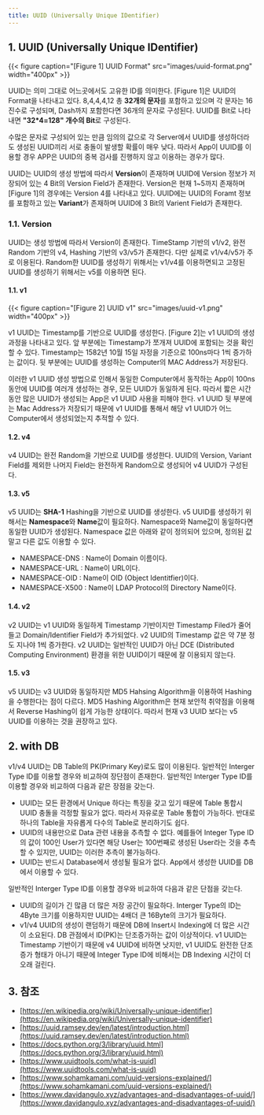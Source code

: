 ```yaml
---
title: UUID (Universally Unique IDentifier)
---
```


## 1. UUID (Universally Unique IDentifier)

{{< figure caption="[Figure 1] UUID Format" src="images/uuid-format.png" width="400px" >}}

UUID는 의미 그대로 어느곳에서도 고유한 ID를 의미한다. [Figure 1]은 UUID의 Format을 나타내고 있다. 8,4,4,4,12 총 **32개의 문자**를 포함하고 있으며 각 문자는 16진수로 구성되며, Dash까지 포함한다면 36개의 문자로 구성된다. UUID를 Bit로 나타내면 **"32*4=128" 개수의 Bit**로 구성된다.

수많은 문자로 구성되어 있는 만큼 임의의 값으로 각 Server에서 UUID를 생성하더라도 생성된 UUID끼리 서로 충돌이 발생할 확률이 매우 낮다. 따라서 App이 UUID를 이용할 경우 APP은 UUID의 중복 검사를 진행하지 않고 이용하는 경우가 많다.

UUID는 UUID의 생성 방법에 따라서 **Version**이 존재하며 UUID에 Version 정보가 저장되어 있는 4 Bit의 Version Field가 존재한다. Version은 현재 1~5까지 존재하며 [Figure 1]의 경우에는 Version 4를 나타내고 있다. UUID에는 UUID의 Foramt 정보를 포함하고 있는 **Variant**가 존재하며 UUID에 3 Bit의 Varient Field가 존재한다.

### 1.1. Version

UUID는 생성 방법에 따라서 Version이 존재한다. TimeStamp 기반의 v1/v2, 완전 Random 기반의 v4, Hashing 기반의 v3/v5가 존재한다. 다만 실제로 v1/v4/v5가 주로 이용된다. Random한 UUID를 생성하기 위해서는 v1/v4를 이용하면되고 고정된 UUID를 생성하기 위해서는 v5를 이용하면 된다.

#### 1.1. v1

{{< figure caption="[Figure 2] UUID v1" src="images/uuid-v1.png" width="400px" >}}

v1 UUID는 Timestamp를 기반으로 UUID를 생성한다. [Figure 2]는 v1 UUID의 생성 과정을 나타내고 있다. 앞 부분에는 Timestamp가 쪼개져 UUID에 포함되는 것을 확인할 수 있다. Timestamp는 1582년 10월 15일 자정을 기준으로 100ns마다 1씩 증가하는 값이다. 뒷 부분에는 UUID를 생성하는 Computer의 MAC Address가 저장된다.

이러한 v1 UUID 생성 방법으로 인해서 동일한 Computer에서 동작하는 App이 100ns 동안에 UUID를 여러개 생성하는 경우, 모든 UUID가 동일하게 된다. 따라서 짧은 시간동안 많은 UUID가 생성되는 App은 v1 UUID 사용을 피해야 한다. v1 UUID 뒷 부분에는 Mac Address가 저장되기 때문에 v1 UUID를 통해서 해당 v1 UUID가 어느 Computer에서 생성되었는지 추적할 수 있다.

#### 1.2. v4

v4 UUID는 완전 Random을 기반으로 UUID를 생성한다. UUID의 Version, Variant Field를 제외한 나머지 Field는 완전하게 Random으로 생성되어 v4 UUID가 구성된다.

#### 1.3. v5

v5 UUID는 **SHA-1** Hashing을 기반으로 UUID를 생성한다. v5 UUID를 생성하기 위해서는 **Namespace**와 **Name**값이 필요하다. Namespace와 Name값이 동일하다면 동일한 UUID가 생성된다. Namespace 값은 아래와 같이 정의되어 있으며, 정의된 값 말고 다른 값도 이용할 수 있다.

* NAMESPACE-DNS : Name이 Domain 이름이다.
* NAMESPACE-URL : Name이 URL이다.
* NAMESPACE-OID : Name이 OID (Object Identitfier)이다.
* NAMESPACE-X500 : Name이 LDAP Protocol의 Directory Name이다.

#### 1.4. v2

v2 UUID는 v1 UUID와 동일하게 Timestamp 기반이지만 Timestamp Filed가 줄어들고 Domain/Identifier Field가 추가되었다. v2 UUID의 Timestamp 값은 약 7분 정도 지나야 1씩 증가한다. v2 UUID는 일반적인 UUID가 아닌 DCE (Distributed Computing Environment) 환경을 위한 UUID이기 때문에 잘 이용되지 않는다.

#### 1.5. v3

v5 UUID는 v3 UUID와 동일하지만 MD5 Hahsing Algorithm을 이용하여 Hashing을 수행한다는 점이 다르다. MD5 Hashing Algorithm은 현재 보안적 취약점을 이용해서 Reverse Hashing이 쉽게 가능한 상태이다. 따라서 현재 v3 UUID 보다는 v5 UUID를 이용하는 것을 권장하고 있다.

## 2. with DB

v1/v4 UUID는 DB Table의 PK(Primary Key)로도 많이 이용된다. 일반적인 Interger Type ID를 이용할 경우와 비교하여 장단점이 존재한다. 일반적인 Interger Type ID를 이용할 경우와 비교하여 다음과 같은 장점을 갖는다.

* UUID는 모든 환경에서 Unique 하다는 특징을 갖고 있기 때문에 Table 통합시 UUID 충돌을 걱정할 필요가 없다. 따라서 자유로운 Table 통합이 가능하다. 반대로 하나의 Table을 자유롭게 다수의 Table로 분리하기도 쉽다.
* UUID의 내용만으로 Data 관련 내용을 추측할 수 없다. 예를들어 Integer Type ID의 값이 100인 User가 있다면 해당 User는 100번째로 생성된 User라는 것을 추측할 수 있지만, UUID는 이러한 추측이 불가능하다.
* UUID는 반드시 Database에서 생성될 필요가 없다. App에서 생성한 UUID를 DB에서 이용할 수 있다.

일반적인 Interger Type ID를 이용할 경우와 비교하여 다음과 같은 단점을 갖는다.

* UUID의 길이가 긴 많큼 더 많은 저장 공간이 필요하다. Interger Type의 ID는 4Byte 크기를 이용하지만 UUID는 4배더 큰 16Byte의 크기가 필요하다.
* v1/v4 UUID의 생성이 랜덤하기 때문에 DB에 Insert시 Indexing에 더 많은 시간이 소요된다. DB 관점에서 ID(PK)는 단조증가하는 값이 이상적이다. v1 UUID는 Timestamp 기반이기 때문에 v4 UUID에 비하면 낫지만, v1 UUID도 완전한 단조증가 형태가 아니기 때문에 Integer Type ID에 비해서는 DB Indexing 시간이 더 오래 걸린다.

## 3. 참조

* [https://en.wikipedia.org/wiki/Universally-unique-identifier](https://en.wikipedia.org/wiki/Universally-unique-identifier)
* [https://uuid.ramsey.dev/en/latest/introduction.html](https://uuid.ramsey.dev/en/latest/introduction.html)
* [https://docs.python.org/3/library/uuid.html](https://docs.python.org/3/library/uuid.html)
* [https://www.uuidtools.com/what-is-uuid](https://www.uuidtools.com/what-is-uuid)
* [https://www.sohamkamani.com/uuid-versions-explained/](https://www.sohamkamani.com/uuid-versions-explained/)
* [https://www.davidangulo.xyz/advantages-and-disadvantages-of-uuid/](https://www.davidangulo.xyz/advantages-and-disadvantages-of-uuid/)
